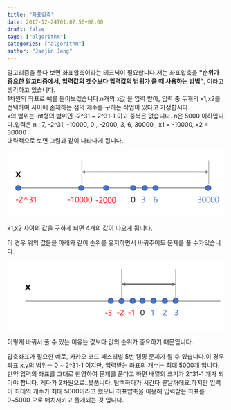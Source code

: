 ```yaml
---
title: "좌표압축"
date: 2017-12-24T01:07:56+08:00
draft: false
tags: ["algorithm"]
categories: ["algorithm"]
author: "Jaejin Jang"
---
```


알고리즘을 풀다 보면 좌표압축이라는 테크닉이 필요합니다.저는 좌표압축을 **__"순위가 중요한 알고리즘에서, 입력값의 갯수보다 입력값의 범위가 클 때 사용하는 방법"__**, 이라고 생각하고 있습니다.  
1차원의 좌표로 예를 들어보겠습니다.n개의 x값 을 입력 받아, 입력 중 두개의  x1,x2를 선택하여 사이에 존재하는 점의 개수를 구하는 작업이 있다고 가정합시다.  
x의 범위는 int형의 범위인 -2^31 ~ 2^31-1 이고 중복은 없습니다. n은 5000 이하입니다.입력은 n : 7, -2^31, -10000, 0 , -2000, 3, 6, 30000 , x1 = -10000, x2 = 30000  
대략적으로 보면 그림과 같이 나타나게 됩니다.

![Fig](/posts50_1.jpg "posts50_1.jpg")

x1,x2 사이의 값을 구하게 되면 4개의 값이 나오게 됩니다.

이 경우 위의 값들을 아래와 같이 순위를 유지하면서 바꿔주어도 문제를 풀 수가있습니다.

![Fig](/posts50_2.jpg "posts50_2.jpg")

이렇게 바꿔서 풀 수 있는 이유는 값보다 값의 순위가 중요하기 때문입니다.

압축좌표가 필요한 예로, 카카오 코드 페스티벌 5번 캠핑 문제가 될 수 있습니다.이 경우 좌표 x,y의 범위는 0 ~ 2^31-1 이지만, 입력받는 좌표의 개수는 최대 5000개 입니다.
만약 입력의 좌표를 그대로 반영하여 문제를 푼다고 하면 배열의 크기가 2^31-1 개가 되어야 합니다. 게다가 2차원으로..못풉니다. 
탐색하다가 시간다 끝날꺼에요.하지만 입력이 최대의 개수가 최대 5000이라고 했으니 좌표압축을 이용해 입력받은 좌표를 0~5000 으로 매치시키고 풀게되는 것 입니다.
